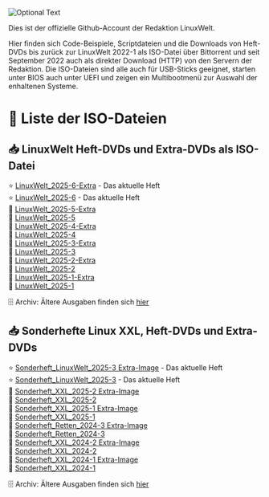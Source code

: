 ![Optional Text](../main/docs/images/LinuxWelt.svg)

Dies ist der offizielle Github-Account der Redaktion LinuxWelt.

Hier finden sich Code-Beispiele, Scriptdateien und die Downloads von Heft-DVDs bis zurück zur LinuxWelt 2022-1 als ISO-Datei über Bittorrent und seit September 2022 auch als direkter Download (HTTP) von den Servern der Redaktion. Die ISO-Dateien sind alle auch für USB-Sticks geeignet, starten unter BIOS auch unter UEFI und zeigen ein Multibootmenü zur Auswahl der enhaltenen Systeme.

# 💽 Liste der ISO-Dateien 

## 📥 LinuxWelt Heft-DVDs und Extra-DVDs als ISO-Datei
  ⭐ [LinuxWelt_2025-6-Extra](https://github.com/LinuxWelt/LinuxWelt/tree/main/torrents/LinuxWelt_2025-6-Extra) - Das aktuelle Heft  
  ⭐ [LinuxWelt_2025-6](https://github.com/LinuxWelt/LinuxWelt/tree/main/torrents/LinuxWelt_2025-6) - Das aktuelle Heft   
  💽 [LinuxWelt_2025-5-Extra](https://github.com/LinuxWelt/LinuxWelt/tree/main/torrents/LinuxWelt_2025-5-Extra)    
  💽 [LinuxWelt_2025-5](https://github.com/LinuxWelt/LinuxWelt/tree/main/torrents/LinuxWelt_2025-5)  
  💽 [LinuxWelt_2025-4-Extra](https://github.com/LinuxWelt/LinuxWelt/tree/main/torrents/LinuxWelt_2025-4-Extra)  
  💽 [LinuxWelt_2025-4](https://github.com/LinuxWelt/LinuxWelt/tree/main/torrents/LinuxWelt_2025-4)  
  💽 [LinuxWelt_2025-3-Extra](https://github.com/LinuxWelt/LinuxWelt/tree/main/torrents/LinuxWelt_2025-3-Extra)   
  💽 [LinuxWelt_2025-3](https://github.com/LinuxWelt/LinuxWelt/tree/main/torrents/LinuxWelt_2025-3)   
  💽 [LinuxWelt_2025-2-Extra](https://github.com/LinuxWelt/LinuxWelt/tree/main/torrents/LinuxWelt_2025-2-Extra)  
  💽 [LinuxWelt_2025-2](https://github.com/LinuxWelt/LinuxWelt/tree/main/torrents/LinuxWelt_2025-2)  
  💽 [LinuxWelt_2025-1-Extra](https://github.com/LinuxWelt/LinuxWelt/tree/main/torrents/LinuxWelt_2025-1-Extra)   
  💽 [LinuxWelt_2025-1](https://github.com/LinuxWelt/LinuxWelt/tree/main/torrents/LinuxWelt_2025-1)  

  🗄️ Archiv: Ältere Ausgaben finden sich [hier](https://github.com/LinuxWelt/Heft-Archiv/blob/main/README.md)   

## 📥 Sonderhefte Linux XXL, Heft-DVDs und Extra-DVDs

<!-- Nur Sonderhefte ab hier -->

  ⭐ [Sonderheft_LinuxWelt_2025-3 Extra-Image](https://github.com/LinuxWelt/LinuxWelt/tree/main/torrents/LinuxWelt_SH_Extra_2025-3) - Das aktuelle Heft    
  ⭐ [Sonderheft_LinuxWelt_2025-3](https://github.com/LinuxWelt/LinuxWelt/tree/main/torrents/LinuxWelt_SH_2025-3) - Das aktuelle Heft  
  💽 [Sonderheft_XXL_2025-2 Extra-Image](https://github.com/LinuxWelt/LinuxWelt/tree/main/torrents/LinuxWelt_XXL_2025-2-Extra)  
  💽 [Sonderheft_XXL_2025-2](https://github.com/LinuxWelt/LinuxWelt/tree/main/torrents/LinuxWelt_XXL_2025-2)  
  💽 [Sonderheft_XXL_2025-1 Extra-Image](https://github.com/LinuxWelt/LinuxWelt/tree/main/torrents/LinuxWelt_XXL_2025-1-Extra)  
  💽 [Sonderheft_XXL_2025-1](https://github.com/LinuxWelt/LinuxWelt/tree/main/torrents/LinuxWelt_XXL_2025-1)    
  💽 [Sonderheft_Retten_2024-3 Extra-Image](https://github.com/LinuxWelt/LinuxWelt/tree/main/torrents/Sonderheft_2024-3-Extra)  
  💽 [Sonderheft_Retten_2024-3](https://github.com/LinuxWelt/LinuxWelt/tree/main/torrents/Sonderheft_2024-3)    
  💽 [Sonderheft_XXL_2024-2 Extra-Image](https://github.com/LinuxWelt/LinuxWelt/tree/main/torrents/LinuxWelt_XXL_2024-2-Extra)  
  💽 [Sonderheft_XXL_2024-2](https://github.com/LinuxWelt/LinuxWelt/tree/main/torrents/LinuxWelt_XXL_2024-2)  
  💽 [Sonderheft_XXL_2024-1 Extra-Image](https://github.com/LinuxWelt/LinuxWelt/tree/main/torrents/LinuxWelt_XXL_2024-1-Extra)  
  💽 [Sonderheft_XXL_2024-1](https://github.com/LinuxWelt/LinuxWelt/tree/main/torrents/LinuxWelt_XXL_2024-1)  

  🗄️ Archiv: Ältere Ausgaben finden sich [hier](https://github.com/LinuxWelt/Heft-Archiv/blob/main/README.md)  
  
